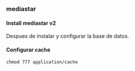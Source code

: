 ### mediastar

#### Install mediastar  v2
Despues de instalar y configurar la base de datos.

#### Configurar cache

	chmod 777 application/cache
